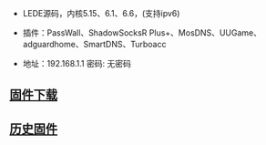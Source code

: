 - LEDE源码，内核5.15、6.1、6.6，(支持ipv6)

- 插件：PassWall、ShadowSocksR Plus+、MosDNS、UUGame、adguardhome、SmartDNS、Turboacc

- 地址：192.168.1.1 密码: 无密码

## [固件下载](https://github.com/icons88/OpenWrt-x86_64/releases)
## [历史固件](https://github.com/icons88/OpenWrt-x86_64/actions)
